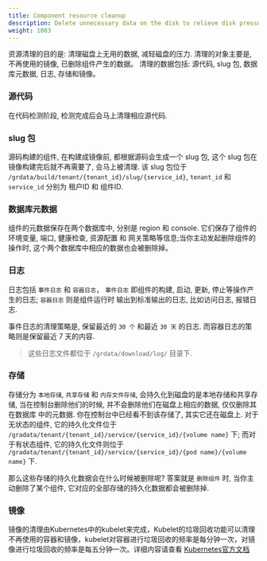 ```yaml
---
title: Component resource cleanup
description: Delete unnecessary data on the disk to relieve disk pressure
weight: 1003
---
```


资源清理的目的是: 清理磁盘上无用的数据, 减轻磁盘的压力. 清理的对象主要是, 不再使用的镜像, 已删除组件产生的数据。
清理的数据包括: 源代码, slug 包, 数据库元数据, 日志, 存储和镜像。

### 源代码

在代码检测阶段, 检测完成后会马上清理相应源代码.

### slug 包

源码构建的组件, 在构建成镜像前, 都根据源码会生成一个 slug 包, 这个 slug 包在镜像构建完后就不再需要了, 会马上被清理.
该 slug 包位于 `/grdata/build/tenant/{tenant_id}/slug/{service_id}`, `tenant_id` 和 `service_id` 分别为 租户ID 和 组件ID.

### 数据库元数据

组件的元数据保存在两个数据库中, 分别是 region 和 console. 它们保存了组件的环境变量, 端口, 健康检查, 资源配置 和 网关策略等信息;当你主动发起删除组件的操作时, 这个两个数据库中相应的数据也会被删除掉。

### 日志

日志包括 `事件日志` 和 `容器日志`， `事件日志` 即组件的构建, 启动, 更新, 停止等操作产生的日志; `容器日志` 则是组件运行时 输出到标准输出的日志, 比如访问日志, 报错日志.

事件日志的清理策略是, 保留最近的 `30 个` 和最近 `30 天` 的日志. 而容器日志的策略则是保留最近 7 天的内容.

> 这些日志文件都位于 `/grdata/download/log/` 目录下.

### 存储

存储分为 `本地存储`, `共享存储` 和 `内存文件存储`, 会持久化到磁盘的是本地存储和共享存储, 当在控制台删除他们的时候, 并不会删除他们在磁盘上相应的数据, 仅仅删除其在数据库
中的元数据. 你在控制台中已经看不到该存储了, 其实它还在磁盘上. 对于无状态的组件, 它的持久化文件位于 `/gradata/tenant/{tenant_id}/service/{service_id}/{volume name}` 下;
而对于有状态组件, 它的持久化文件则位于 `/gradata/tenant/{tenant_id}/service/{service_id}/{pod name}/{volume name}` 下.

那么这些存储的持久化数据会在什么时候被删除呢? 答案就是 `删除组件` 时, 当你主动删除了某个组件, 它对应的全部存储的持久化数据都会被删除掉.

### 镜像

镜像的清理由Kubernetes中的kubelet来完成，Kubelet的垃圾回收功能可以清理不再使用的容器和镜像，kubelet对容器进行垃圾回收的频率是每分钟一次，对镜像进行垃圾回收的频率是每五分钟一次。详细内容请查看 [Kubernetes官方文档](https://kubernetes.io/zh/docs/reference/command-line-tools-reference/kubelet/)
